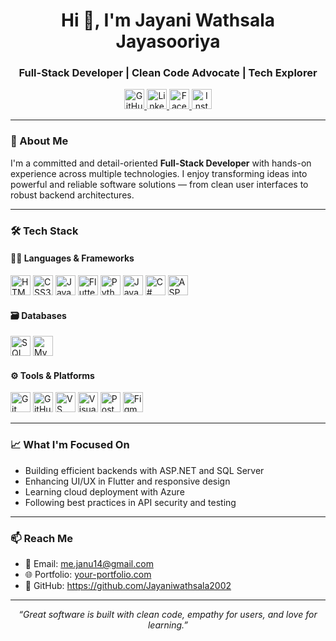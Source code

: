 <h1 align="center">Hi 👋, I'm Jayani Wathsala Jayasooriya</h1>
<h3 align="center">Full-Stack Developer | Clean Code Advocate | Tech Explorer</h3>

<!-- 🌐 Social Links -->
<p align="center">
  <a href="https://github.com/Jayaniwathsala2002" target="_blank">
    <img src="https://cdn.simpleicons.org/github/181717" width="32" height="32" alt="GitHub" />
  </a>
  <a href="https://www.linkedin.com/in/janu14/" target="_blank">
    <img src="https://cdn.simpleicons.org/linkedin/0A66C2" width="32" height="32" alt="LinkedIn" />
  </a>
  <a href="https://www.facebook.com/jayani.wathsala.jayasooriya" target="_blank">
    <img src="https://cdn.simpleicons.org/facebook/1877F2" width="32" height="32" alt="Facebook" />
  </a>
  <a href="https://www.instagram.com/ms.jayani_/" target="_blank">
    <img src="https://cdn.simpleicons.org/instagram/E4405F" width="32" height="32" alt="Instagram" />
  </a>
</p>

---

### 💼 About Me

I'm a committed and detail-oriented **Full-Stack Developer** with hands-on experience across multiple technologies. I enjoy transforming ideas into powerful and reliable software solutions — from clean user interfaces to robust backend architectures.

---

### 🛠️ Tech Stack

#### 👩‍💻 Languages & Frameworks
<p>
  <img src="https://cdn.simpleicons.org/html5/E34F26" width="32" height="32" title="HTML5" />
  <img src="https://cdn.simpleicons.org/css3/1572B6" width="32" height="32" title="CSS3" />
  <img src="https://cdn.simpleicons.org/javascript/F7DF1E" width="32" height="32" title="JavaScript" />
  <img src="https://cdn.simpleicons.org/flutter/02569B" width="32" height="32" title="Flutter" />
  <img src="https://cdn.simpleicons.org/python/3776AB" width="32" height="32" title="Python" />
  <img src="https://cdn.simpleicons.org/java/007396" width="32" height="32" title="Java" />
  <img src="https://cdn.simpleicons.org/csharp/512BD4" width="32" height="32" title="C#" />
  <img src="https://cdn.simpleicons.org/dotnet/5C2D91" width="32" height="32" title="ASP.NET" />
</p>

#### 🗃️ Databases
<p>
  <img src="https://cdn.simpleicons.org/microsoftsqlserver/CC2927" width="32" height="32" title="SQL Server" />
  <img src="https://cdn.simpleicons.org/mysql/4479A1" width="32" height="32" title="MySQL" />
</p>

#### ⚙️ Tools & Platforms
<p>
  <img src="https://cdn.simpleicons.org/git/F05032" width="32" height="32" title="Git" />
  <img src="https://cdn.simpleicons.org/github/181717" width="32" height="32" title="GitHub" />
  <img src="https://cdn.simpleicons.org/visualstudiocode/007ACC" width="32" height="32" title="VS Code" />
  <img src="https://cdn.simpleicons.org/visualstudio/5C2D91" width="32" height="32" title="Visual Studio" />
  <img src="https://cdn.simpleicons.org/postman/FF6C37" width="32" height="32" title="Postman" />
  <img src="https://cdn.simpleicons.org/figma/F24E1E" width="32" height="32" title="Figma" />
</p>

---

### 📈 What I'm Focused On

- Building efficient backends with ASP.NET and SQL Server  
- Enhancing UI/UX in Flutter and responsive design  
- Learning cloud deployment with Azure  
- Following best practices in API security and testing  

---

### 📫 Reach Me

- 📧 Email: me.janu14@gmail.com  
- 🌐 Portfolio: [your-portfolio.com](https://your-portfolio.com)  
- 🐙 GitHub: https://github.com/Jayaniwathsala2002

---

<p align="center">
  <em>“Great software is built with clean code, empathy for users, and love for learning.”</em>
</p>
